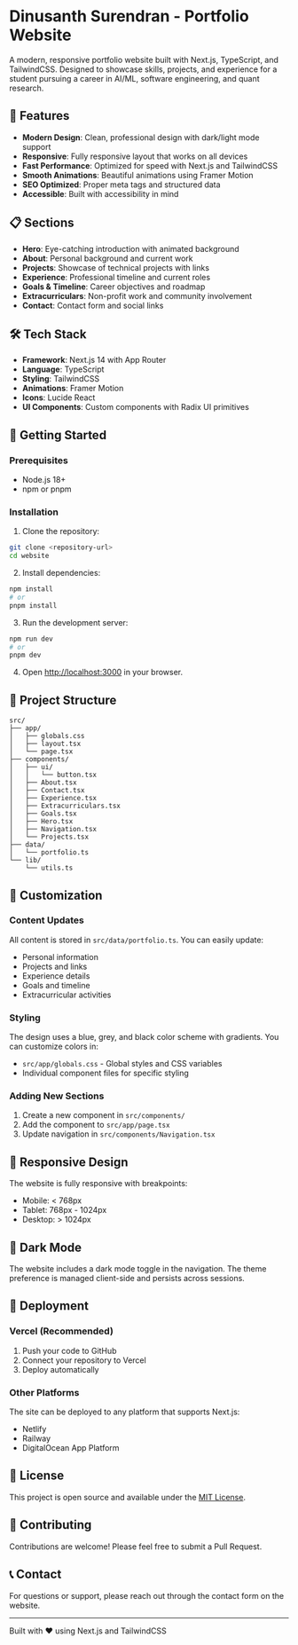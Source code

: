 # Dinusanth Surendran - Portfolio Website

A modern, responsive portfolio website built with Next.js, TypeScript, and TailwindCSS. Designed to showcase skills, projects, and experience for a student pursuing a career in AI/ML, software engineering, and quant research.

## 🚀 Features

- **Modern Design**: Clean, professional design with dark/light mode support
- **Responsive**: Fully responsive layout that works on all devices
- **Fast Performance**: Optimized for speed with Next.js and TailwindCSS
- **Smooth Animations**: Beautiful animations using Framer Motion
- **SEO Optimized**: Proper meta tags and structured data
- **Accessible**: Built with accessibility in mind

## 📋 Sections

- **Hero**: Eye-catching introduction with animated background
- **About**: Personal background and current work
- **Projects**: Showcase of technical projects with links
- **Experience**: Professional timeline and current roles
- **Goals & Timeline**: Career objectives and roadmap
- **Extracurriculars**: Non-profit work and community involvement
- **Contact**: Contact form and social links

## 🛠️ Tech Stack

- **Framework**: Next.js 14 with App Router
- **Language**: TypeScript
- **Styling**: TailwindCSS
- **Animations**: Framer Motion
- **Icons**: Lucide React
- **UI Components**: Custom components with Radix UI primitives

## 🚀 Getting Started

### Prerequisites

- Node.js 18+ 
- npm or pnpm

### Installation

1. Clone the repository:
```bash
git clone <repository-url>
cd website
```

2. Install dependencies:
```bash
npm install
# or
pnpm install
```

3. Run the development server:
```bash
npm run dev
# or
pnpm dev
```

4. Open [http://localhost:3000](http://localhost:3000) in your browser.

## 📁 Project Structure

```
src/
├── app/
│   ├── globals.css
│   ├── layout.tsx
│   └── page.tsx
├── components/
│   ├── ui/
│   │   └── button.tsx
│   ├── About.tsx
│   ├── Contact.tsx
│   ├── Experience.tsx
│   ├── Extracurriculars.tsx
│   ├── Goals.tsx
│   ├── Hero.tsx
│   ├── Navigation.tsx
│   └── Projects.tsx
├── data/
│   └── portfolio.ts
└── lib/
    └── utils.ts
```

## 🎨 Customization

### Content Updates

All content is stored in `src/data/portfolio.ts`. You can easily update:

- Personal information
- Projects and links
- Experience details
- Goals and timeline
- Extracurricular activities

### Styling

The design uses a blue, grey, and black color scheme with gradients. You can customize colors in:

- `src/app/globals.css` - Global styles and CSS variables
- Individual component files for specific styling

### Adding New Sections

1. Create a new component in `src/components/`
2. Add the component to `src/app/page.tsx`
3. Update navigation in `src/components/Navigation.tsx`

## 📱 Responsive Design

The website is fully responsive with breakpoints:
- Mobile: < 768px
- Tablet: 768px - 1024px
- Desktop: > 1024px

## 🌙 Dark Mode

The website includes a dark mode toggle in the navigation. The theme preference is managed client-side and persists across sessions.

## 🚀 Deployment

### Vercel (Recommended)

1. Push your code to GitHub
2. Connect your repository to Vercel
3. Deploy automatically

### Other Platforms

The site can be deployed to any platform that supports Next.js:
- Netlify
- Railway
- DigitalOcean App Platform

## 📄 License

This project is open source and available under the [MIT License](LICENSE).

## 🤝 Contributing

Contributions are welcome! Please feel free to submit a Pull Request.

## 📞 Contact

For questions or support, please reach out through the contact form on the website.

---

Built with ❤️ using Next.js and TailwindCSS
